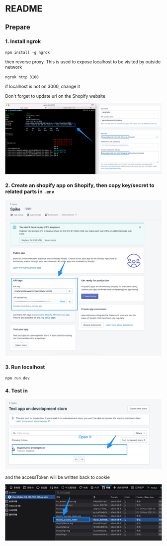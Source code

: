 # README

## Prepare

### 1. Install ngrok

`
npm install -g ngrok
`

then reverse proxy. This is used to expose localhost to be visited by outside network

`ngrok http 3100`

if localhost is not on 3000, change it

Don't forget to update url on the Shopify website

![screenshot](/ngrok.png)

### 2. Create an shopify app on Shopify, then copy key/secret to related parts in `.env`

![screenshot](/key-secret.png)


### 3. Run localhost

`npm run dev`


###  4. Test in

![screenshot](/install-app.png)

and the accessToken will be written back to cookie

![screenshot](/token.png)